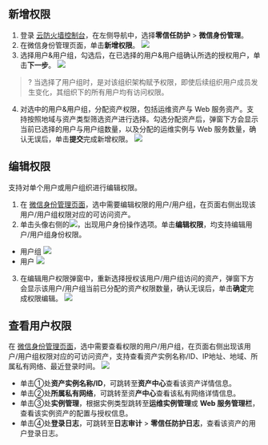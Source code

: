 ## 新增权限
1. 登录 [云防火墙控制台](https://console.cloud.tencent.com/cfw/identityauth)，在左侧导航中，选择**零信任防护** > **微信身份管理**。
2. 在微信身份管理页面，单击**新增权限**。
![](https://qcloudimg.tencent-cloud.cn/raw/80808f943eceddf48b7bcecbeb9f12c8.png)
3. 选择用户&用户组，勾选后，在已选择的用户&用户组确认所选的授权用户，单击**下一步**。
![](https://qcloudimg.tencent-cloud.cn/raw/b2f788b4345a13828a60f23e48454921.png)
>? 当选择了用户组时，是对该组织架构赋予权限，即使后续组织用户成员发生变化，其组织下的所有用户均有访问权限。
>
4. 对选中的用户&用户组，分配资产权限，包括运维资产与 Web 服务资产。支持按照地域与资产类型筛选资产进行选择。勾选分配资产后，弹窗下方会显示当前已选择的用户与用户组数量，以及分配的运维实例与 Web 服务数量，确认无误后，单击**提交**完成新增权限。
![](https://qcloudimg.tencent-cloud.cn/raw/d95445ef8bed017728546ee2e53496ae.png)

## 编辑权限
支持对单个用户或用户组织进行编辑权限。
1. 在 [微信身份管理页面](https://console.cloud.tencent.com/cfw/identityauth/wexin)，选中需要编辑权限的用户/用户组，在页面右侧出现该用户/用户组权限对应的可访问资产。
2. 单击头像右侧的![](https://qcloudimg.tencent-cloud.cn/raw/d230f59341d71cc80b630aee6b57e201.png)，出现用户身份操作选项。单击**编辑权限**，均支持编辑用户/用户组身份权限。
 - 用户组
![](https://qcloudimg.tencent-cloud.cn/raw/0bed05286a633b84c949ed0ca2785940.png)
 - 用户
![](https://qcloudimg.tencent-cloud.cn/raw/6bf0d8d8a95d72ec0f2645c136ab430b.png)
3. 在编辑用户权限弹窗中，重新选择授权该用户/用户组访问的资产，弹窗下方会显示该用户/用户组当前已分配的资产权限数量，确认无误后，单击**确定**完成权限编辑。
![](https://qcloudimg.tencent-cloud.cn/raw/faf830066a373fde2346043b8825e014.png)

## 查看用户权限
在 [微信身份管理页面](https://console.cloud.tencent.com/cfw/identityauth/wexin)，选中需要查看权限的用户/用户组，在页面右侧出现该用户/用户组权限对应的可访问资产，支持查看资产实例名称/ID、IP地址、地域、所属私有网络、最近登录时间。
![](https://qcloudimg.tencent-cloud.cn/raw/1d8ec910fb58bbeba3a4e5ec616022a1.png)
- 单击①处**资产实例名称/ID**，可跳转至**资产中心**查看该资产详情信息。
- 单击②处**所属私有网络**，可跳转至资**产中心**查看该私有网络详情信息。
- 单击③处**实例管理**，根据实例类型跳转至**运维实例管理**或 **Web 服务管理栏**，查看该实例资产的配置与授权信息。
- 单击④处**登录日志**，可跳转至**日志审计** > **零信任防护日志**，查看该资产的用户登录日志。
